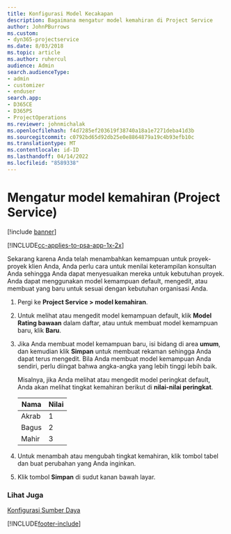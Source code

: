 ```yaml
---
title: Konfigurasi Model Kecakapan
description: Bagaimana mengatur model kemahiran di Project Service
author: JohnPBurrows
ms.custom:
- dyn365-projectservice
ms.date: 8/03/2018
ms.topic: article
ms.author: ruhercul
audience: Admin
search.audienceType:
- admin
- customizer
- enduser
search.app:
- D365CE
- D365PS
- ProjectOperations
ms.reviewer: johnmichalak
ms.openlocfilehash: f4d7285ef203619f38740a18a1e7271deba41d3b
ms.sourcegitcommit: c0792bd65d92db25e0e8864879a19c4b93efb10c
ms.translationtype: MT
ms.contentlocale: id-ID
ms.lasthandoff: 04/14/2022
ms.locfileid: "8589338"
---
```

# <a name="set-up-proficiency-models-project-service"></a>Mengatur model kemahiran (Project Service)

[!include [banner](../includes/psa-now-project-operations.md)]

[!INCLUDE[cc-applies-to-psa-app-1x-2x](../includes/cc-applies-to-psa-app-1x-2x.md)]

Sekarang karena Anda telah menambahkan kemampuan untuk proyek-proyek klien Anda, Anda perlu cara untuk menilai keterampilan konsultan Anda sehingga Anda dapat menyesuaikan mereka untuk kebutuhan proyek. Anda dapat menggunakan model kemampuan default, mengedit, atau membuat yang baru untuk sesuai dengan kebutuhan organisasi Anda.  
  
1.  Pergi ke **Project Service > model kemahiran**.  
  
2.  Untuk melihat atau mengedit model kemampuan default, klik **Model Rating bawaan** dalam daftar, atau untuk membuat model kemampuan baru, klik **Baru**.  
  
3.  Jika Anda membuat model kemampuan baru, isi bidang di area **umum**, dan kemudian klik **Simpan** untuk membuat rekaman sehingga Anda dapat terus mengedit. Bila Anda membuat model kemampuan Anda sendiri, perlu diingat bahwa angka-angka yang lebih tinggi lebih baik.  
  
     Misalnya, jika Anda melihat atau mengedit model peringkat default, Anda akan melihat tingkat kemahiran berikut di **nilai-nilai peringkat**.  
  
    |Nama|Nilai|  
    |----------|-----------|  
    |Akrab|1|  
    |Bagus|2|  
    |Mahir|3|  
  
4.  Untuk menambah atau mengubah tingkat kemahiran, klik tombol tabel dan buat perubahan yang Anda inginkan.  
  
5.  Klik tombol **Simpan** di sudut kanan bawah layar.  
  
### <a name="see-also"></a>Lihat Juga  
 [Konfigurasi Sumber Daya](../psa/set-up-resources.md)


[!INCLUDE[footer-include](../includes/footer-banner.md)]
